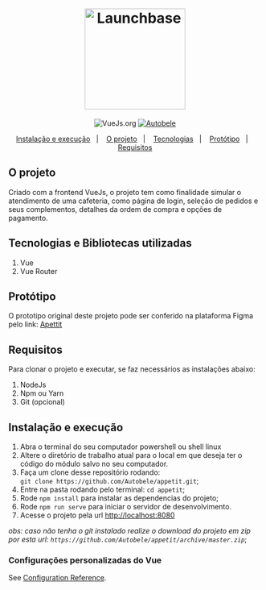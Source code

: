 <h1 align="center">
    <img alt="Launchbase" src="https://svgshare.com/i/M8b.svg" width="200px" />
</h1>

<p align="center">
  <img alt="VueJs.org" href="https://vuejs.org/" src="https://img.shields.io/badge/language-vue-brightgreen">

  <a href="https://github.com/autobele">
    <img alt="Autobele" src="https://img.shields.io/badge/made%20by-autobele-brightgreen">
  </a>

</p>

<p align="center">
  <a href="#-instalacao-e-execução">Instalação e execução</a>&nbsp;&nbsp;&nbsp;|&nbsp;&nbsp;&nbsp;
  <a href="#-o-projeto">O projeto</a>&nbsp;&nbsp;&nbsp;|&nbsp;&nbsp;&nbsp;
  <a href="#tecnologias-e-bibliotecas-utilizadas">Tecnologias</a>&nbsp;&nbsp;&nbsp;|&nbsp;&nbsp;&nbsp;
  <a href="#hand-off">Protótipo</a>&nbsp;&nbsp;&nbsp;|&nbsp;&nbsp;&nbsp;
  <a href="#requisitos">Requisitos</a>
</p>

## O projeto

Criado com a frontend VueJs, o projeto tem como finalidade simular o atendimento de uma cafeteria, como página de login, seleção de pedidos e seus complementos, detalhes da ordem de compra e opções de pagamento.

## Tecnologias e Bibliotecas utilizadas

1. Vue
2. Vue Router

## Protótipo

O prototipo original deste projeto pode ser conferido na plataforma Figma pelo link: [Apettit](https://www.figma.com/file/XTbAE7DPmkrAI0b5hmzB64Vd/Appetit_web?node-id=68%3A2)  

## Requisitos

Para clonar o projeto e executar, se faz necessários as instalações abaixo:

1. NodeJs
2. Npm ou Yarn
3. Git (opcional)

## Instalação e execução

1. Abra o terminal do seu computador powershell ou shell linux
2. Altere o diretório de trabalho atual para o local em que deseja ter o código do módulo salvo no seu computador.
3. Faça um clone desse repositório rodando: <br> `git clone https://github.com/Autobele/appetit.git`;
4. Entre na pasta rodando pelo terminal: `cd appetit`;
5. Rode `npm install` para instalar as dependencias do projeto;
6. Rode `npm run serve` para iniciar o servidor de desenvolvimento.
7. Acesse o projeto pela url [http://localhost:8080](http://localhost:8080)

_obs: caso não tenha o git instalado realize o download do projeto em zip por esta url: `https://github.com/Autobele/appetit/archive/master.zip`_;

### Configurações personalizadas do Vue
See [Configuration Reference](https://cli.vuejs.org/config/).
